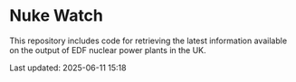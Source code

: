 # Nuke Watch

This repository includes code for retrieving the latest information available on the output of EDF nuclear power plants in the UK.

Last updated: 2025-06-11 15:18
